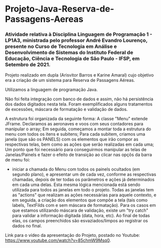 # Projeto-Java-Reserva-de-Passagens-Aereas

### Atividade relativa à Disciplina Linguagem de Programação 1 - LP1A3, ministrada pelo professor André Evandro Lourenço, presente no Curso de Tecnologia em Análise e Desenvolvimento de Sistemas do Instituto Federal de Educação, Ciência e Tecnologia de São Paulo - IFSP, em Setembro de 2021.
Projeto realizado em dupla (Arisvitor Barros e Karine Amaral) cujo objetivo era a criação de um sistema para Reserva de Passagens Aéreas.

Utilizamos a linguagem de programação Java.

Não foi feita integração com banco de dados e assim, não há persistência dos dados digitados nesta tela. Foram exemplificados alguns tratamentos de excessões, máscara de formatação e validação de dados.

A estrutura foi organizada da seguinte forma:
A classe "Menu" extende JFrame. Declaramos as aeronaves e voos com seus contadores para manipular o array; Em seguida, começamos a montar toda a estrutura do menu com todos os itens e subitens; Para cada subitem, criamos uma janela (que são os PANELS) com os elementos que irão compor as respectivas telas, bem como as ações que serão realizadas em cada uma; Um ponto que foi necessário para conseguirmos manipular as telas de Janelas/Painels e fazer o efeito de transição ao clicar nas opçõs da barra de menu foi:
- iniciar a chamada do Menu com todos os painels ocultados (em segundo plano), e apresentar um de cada vez, conforme as respectivas chamadas, depois de ter todas os parâmetros e ações já determinados em cada uma delas.
Esta mesma lógica mencionada está sendo utilizada para todos as janelas em todo o projeto. Todas as janelas tem as "actions" que realizam as ações necessárias para aquele contexto, e em seguida, a criação dos elementos que compõe a tela (tais como labels, TextFilds com e sem máscara de formatação). Para os casos em que estamos utilizando máscara de validação, existe um "try catch" para validar a informação digitada (data, hora, etc). Ao final de todas elas, os campos preenchidos são esvaziados/limpos ao registrar os dados no final.

Link para o vídeo da apresentação do Projeto, postado no Youtube: https://www.youtube.com/watch?v=85chmW9Msq0.
